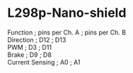 # L298p-Nano-shield

Function  ;            pins per Ch. A ;       pins per Ch. B <br>
Direction ;               D12      ;                  D13    <br>
PWM      ;                D3       ;                   D11   <br>
Brake        ;             D9     ;                     D8   <br>
Current Sensing  ;    A0          ;              A1         <br>
